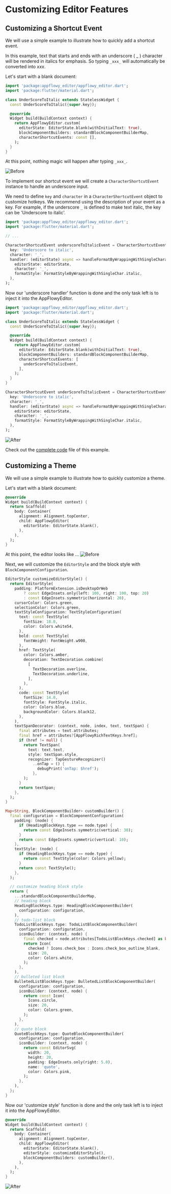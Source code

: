 # Customizing Editor Features

## Customizing a Shortcut Event

We will use a simple example to illustrate how to quickly add a shortcut event.

In this example, text that starts and ends with an underscore ( \_ ) character will be rendered in italics for emphasis.  So typing `_xxx_` will automatically be converted into _xxx_.

Let's start with a blank document:

```dart
import 'package:appflowy_editor/appflowy_editor.dart';
import 'package:flutter/material.dart';

class UnderScoreToItalic extends StatelessWidget {
  const UnderScoreToItalic({super.key});

  @override
  Widget build(BuildContext context) {
    return AppFlowyEditor.custom(
      editorState: EditorState.blank(withInitialText: true),
      blockComponentBuilders: standardBlockComponentBuilderMap,
      characterShortcutEvents: const [],
    );
  }
}
```

At this point, nothing magic will happen after typing `_xxx_`.

![Before](./images/customize_a_shortcut_event_before.gif)

To implement our shortcut event we will create a `CharacterShortcutEvent` instance to handle an underscore input.

We need to define `key` and `character` in a `CharacterShortcutEvent` object to customize hotkeys. We recommend using the description of your event as a key. For example, if the underscore `_` is defined to make text italic, the key can be 'Underscore to italic'.


```dart
import 'package:appflowy_editor/appflowy_editor.dart';
import 'package:flutter/material.dart';

// ...

CharacterShortcutEvent underscoreToItalicEvent = CharacterShortcutEvent(
  key: 'Underscore to italic',
  character: '_',
  handler: (editorState) async => handleFormatByWrappingWithSingleCharacter(
    editorState: editorState,
    character: '_',
    formatStyle: FormatStyleByWrappingWithSingleChar.italic,
  ),
);
```

Now our 'underscore handler' function is done and the only task left is to inject it into the AppFlowyEditor.

```dart
import 'package:appflowy_editor/appflowy_editor.dart';
import 'package:flutter/material.dart';

class UnderScoreToItalic extends StatelessWidget {
  const UnderScoreToItalic({super.key});

  @override
  Widget build(BuildContext context) {
    return AppFlowyEditor.custom(
      editorState: EditorState.blank(withInitialText: true),
      blockComponentBuilders: standardBlockComponentBuilderMap,
      characterShortcutEvents: [
        underScoreToItalicEvent,
      ],
    );
  }
}

CharacterShortcutEvent underScoreToItalicEvent = CharacterShortcutEvent(
  key: 'Underscore to italic',
  character: '_',
  handler: (editorState) async => handleFormatByWrappingWithSingleCharacter(
    editorState: editorState,
    character: '_',
    formatStyle: FormatStyleByWrappingWithSingleChar.italic,
  ),
);
```

![After](./images/customize_a_shortcut_event_after.gif)

Check out the [complete code](https://github.com/AppFlowy-IO/appflowy-editor/blob/main/example/lib/samples/underscore_to_italic.dart) file of this example.


## Customizing a Theme

We will use a simple example to illustrate how to quickly customize a theme.

Let's start with a blank document:

```dart
@override
Widget build(BuildContext context) {
  return Scaffold(
    body: Container(
      alignment: Alignment.topCenter,
      child: AppFlowyEditor(
        editorState: EditorState.blank(),
      ),
    ),
  );
}
```

At this point, the editor looks like ...
![Before](./images/customizing_a_theme_before.png)


Next, we will customize the `EditorStyle` and the block style with `BlockComponentConfiguration`.

```dart
EditorStyle customizeEditorStyle() {
  return EditorStyle(
    padding: PlatformExtension.isDesktopOrWeb
        ? const EdgeInsets.only(left: 100, right: 100, top: 20)
        : const EdgeInsets.symmetric(horizontal: 20),
    cursorColor: Colors.green,
    selectionColor: Colors.green,
    textStyleConfiguration: TextStyleConfiguration(
      text: const TextStyle(
        fontSize: 18.0,
        color: Colors.white54,
      ),
      bold: const TextStyle(
        fontWeight: FontWeight.w900,
      ),
      href: TextStyle(
        color: Colors.amber,
        decoration: TextDecoration.combine(
          [
            TextDecoration.overline,
            TextDecoration.underline,
          ],
        ),
      ),
      code: const TextStyle(
        fontSize: 14.0,
        fontStyle: FontStyle.italic,
        color: Colors.blue,
        backgroundColor: Colors.black12,
      ),
    ),
    textSpanDecorator: (context, node, index, text, textSpan) {
      final attributes = text.attributes;
      final href = attributes?[AppFlowyRichTextKeys.href];
      if (href != null) {
        return TextSpan(
          text: text.text,
          style: textSpan.style,
          recognizer: TapGestureRecognizer()
            ..onTap = () {
              debugPrint('onTap: $href');
            },
        );
      }
      return textSpan;
    },
  );
}

Map<String, BlockComponentBuilder> customBuilder() {
  final configuration = BlockComponentConfiguration(
    padding: (node) {
      if (HeadingBlockKeys.type == node.type) {
        return const EdgeInsets.symmetric(vertical: 30);
      }
      return const EdgeInsets.symmetric(vertical: 10);
    },
    textStyle: (node) {
      if (HeadingBlockKeys.type == node.type) {
        return const TextStyle(color: Colors.yellow);
      }
      return const TextStyle();
    },
  );

  // customize heading block style
  return {
    ...standardBlockComponentBuilderMap,
    // heading block
    HeadingBlockKeys.type: HeadingBlockComponentBuilder(
      configuration: configuration,
    ),
    // todo-list block
    TodoListBlockKeys.type: TodoListBlockComponentBuilder(
      configuration: configuration,
      iconBuilder: (context, node) {
        final checked = node.attributes[TodoListBlockKeys.checked] as bool;
        return Icon(
          checked ? Icons.check_box : Icons.check_box_outline_blank,
          size: 20,
          color: Colors.white,
        );
      },
    ),
    // bulleted list block
    BulletedListBlockKeys.type: BulletedListBlockComponentBuilder(
      configuration: configuration,
      iconBuilder: (context, node) {
        return const Icon(
          Icons.circle,
          size: 20,
          color: Colors.green,
        );
      },
    ),
    // quote block
    QuoteBlockKeys.type: QuoteBlockComponentBuilder(
      configuration: configuration,
      iconBuilder: (context, node) {
        return const EditorSvg(
          width: 20,
          height: 20,
          padding: EdgeInsets.only(right: 5.0),
          name: 'quote',
          color: Colors.pink,
        );
      },
    ),
  };
}
```

Now our 'customize style' function is done and the only task left is to inject it into the AppFlowyEditor.

```dart
@override
Widget build(BuildContext context) {
  return Scaffold(
    body: Container(
      alignment: Alignment.topCenter,
      child: AppFlowyEditor(
        editorState: EditorState.blank(),
        editorStyle: customizeEditorStyle(),
        blockComponentBuilders: customBuilder(),
      ),
    ),
  );
}
```

![After](./images/customizing_a_theme_after.png)